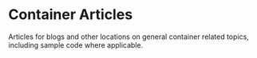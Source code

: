 # Container Articles

Articles for blogs and other locations on general container related topics, 
including sample code where applicable.
